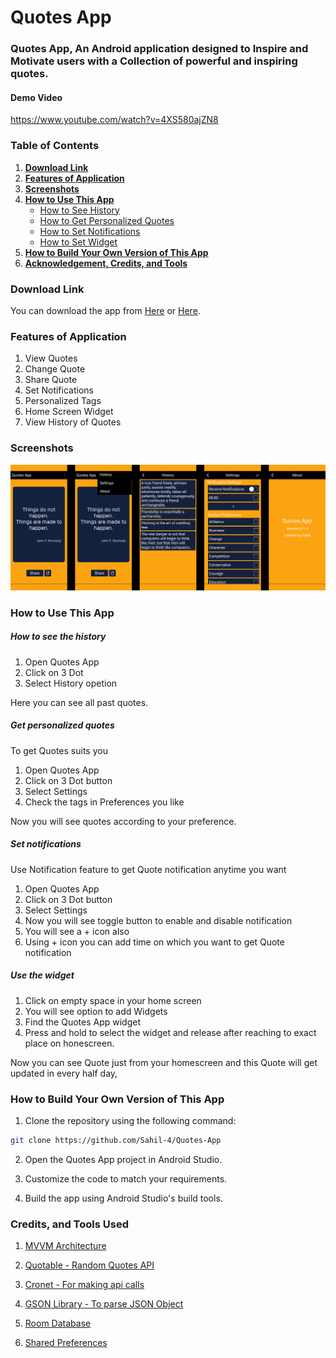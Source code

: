 # Quotes App

### Quotes App, An Android application designed to Inspire and Motivate users with a Collection of powerful and inspiring quotes.

#### Demo Video

https://www.youtube.com/watch?v=4XS580ajZN8

### Table of Contents

1.  **[Download Link](#download-link)**
2.  **[Features of Application](#features-of-application)**
3.  **[Screenshots](#screenshots)**
4.  **[How to Use This App](#how-to-use-this-app)**
    - [How to See History](#how-to-see-the-history)
    - [How to Get Personalized Quotes](#get-personalized-quotes)
    - [How to Set Notifications](#set-notifications)
    - [How to Set Widget](#use-the-widget)
5.  **[How to Build Your Own Version of This App](#how-to-build-your-own-version-of-this-app)**
6.  **[Acknowledgement, Credits, and Tools](#credits-and-tools-used)**

### Download Link

You can download the app from [Here](./quotes-app.apk) or [Here](https://drive.google.com/file/d/1cHNz43xmqVt1IP2ZX9fd3kIrwS4pEAZW/view?usp=sharing).

### Features of Application

1. View Quotes
2. Change Quote
3. Share Quote
4. Set Notifications
5. Personalized Tags
6. Home Screen Widget
7. View History of Quotes

### Screenshots

![quotes-app-design](./qoutes-app-design.png)

### How to Use This App

##### How to see the history

1. Open Quotes App
2. Click on 3 Dot
3. Select History opetion

Here you can see all past quotes.

##### Get personalized quotes

To get Quotes suits you

1. Open Quotes App
2. Click on 3 Dot button
3. Select Settings
4. Check the tags in Preferences you like

Now you will see quotes according to your preference.

##### Set notifications

Use Notification feature to get Quote notification anytime you want

1. Open Quotes App
2. Click on 3 Dot button
3. Select Settings
4. Now you will see toggle button to enable and disable notification
5. You will see a + icon also
6. Using + icon you can add time on which you want to get Quote notification

##### Use the widget

1. Click on empty space in your home screen
2. You will see option to add Widgets
3. Find the Quotes App widget
4. Press and hold to select the widget and release after reaching to exact place on honescreen.

Now you can see Quote just from your homescreen and this Quote will get updated in every half day,

### How to Build Your Own Version of This App

1. Clone the repository using the following command:

```bash
git clone https://github.com/Sahil-4/Quotes-App
```

2. Open the Quotes App project in Android Studio.

3. Customize the code to match your requirements.

4. Build the app using Android Studio's build tools.

### Credits, and Tools Used

1. [MVVM Architecture](https://developer.android.com/topic/architecture)

2. [Quotable - Random Quotes API](https://github.com/lukePeavey/quotable)

3. [Cronet - For making api calls](https://developer.android.com/codelabs/cronet#0)

4. [GSON Library - To parse JSON Object](https://github.com/google/gson)

5. [Room Database](https://developer.android.com/training/data-storage/room)

6. [Shared Preferences](https://developer.android.com/training/data-storage/shared-preferences)
